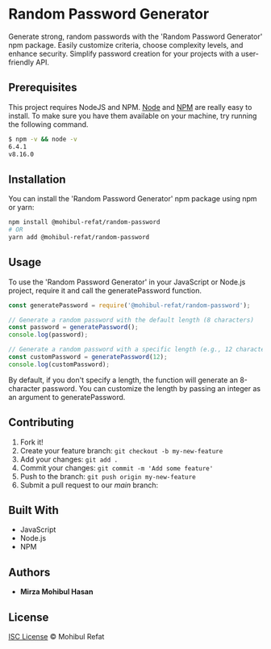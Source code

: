 # Random Password Generator

Generate strong, random passwords with the 'Random Password Generator' npm package. Easily customize criteria, choose complexity levels, and enhance security. Simplify password creation for your projects with a user-friendly API.

## Prerequisites

This project requires NodeJS and NPM.
[Node](http://nodejs.org/) and [NPM](https://npmjs.org/) are really easy to install.
To make sure you have them available on your machine,
try running the following command.

```sh
$ npm -v && node -v
6.4.1
v8.16.0
```

## Installation

You can install the 'Random Password Generator' npm package using npm or yarn:

```sh
npm install @mohibul-refat/random-password
# OR
yarn add @mohibul-refat/random-password
```
## Usage
To use the 'Random Password Generator' in your JavaScript or Node.js project, require it and call the generatePassword function.
```js
const generatePassword = require('@mohibul-refat/random-password');

// Generate a random password with the default length (8 characters)
const password = generatePassword();
console.log(password);

// Generate a random password with a specific length (e.g., 12 characters)
const customPassword = generatePassword(12);
console.log(customPassword);
```
By default, if you don't specify a length, the function will generate an 8-character password. You can customize the length by passing an integer as an argument to generatePassword.


## Contributing

1.  Fork it!
2.  Create your feature branch: `git checkout -b my-new-feature`
3.  Add your changes: `git add .`
4.  Commit your changes: `git commit -m 'Add some feature'`
5.  Push to the branch: `git push origin my-new-feature`
6.  Submit a pull request to our *main* branch:

## Built With
* JavaScript
* Node.js
* NPM

## Authors

* **Mirza Mohibul Hasan**

## License

[ISC License]() © Mohibul Refat